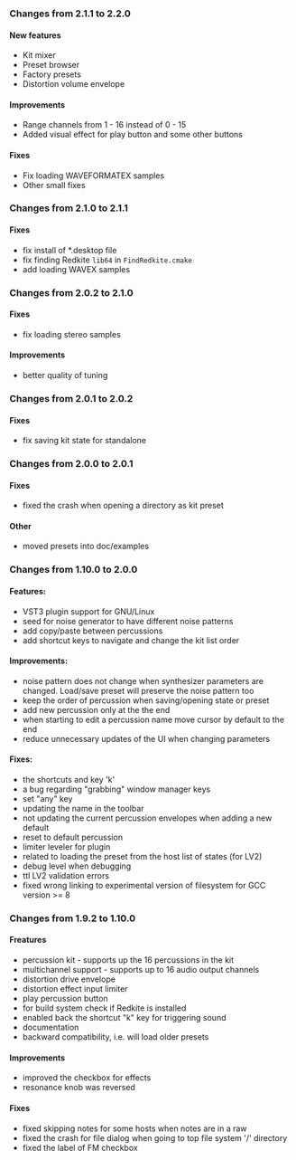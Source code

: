 ### Changes from 2.1.1 to 2.2.0

#### New features

  - Kit mixer
  - Preset browser
  - Factory presets
  - Distortion volume envelope

#### Improvements

  - Range channels from 1 - 16 instead of 0 - 15
  - Added visual effect for play button and some other buttons

#### Fixes

  - Fix loading WAVEFORMATEX samples
  - Other small fixes

### Changes from 2.1.0 to 2.1.1

#### Fixes

  - fix install of *.desktop file
  - fix finding Redkite `lib64` in `FindRedkite.cmake`
  - add loading WAVEX samples

### Changes from 2.0.2 to 2.1.0

#### Fixes

  - fix loading stereo samples

#### Improvements

  - better quality of tuning

### Changes from 2.0.1 to 2.0.2

#### Fixes

  - fix saving kit state for standalone


### Changes from 2.0.0 to 2.0.1

#### Fixes

  - fixed the crash when opening a directory as kit preset

#### Other

  - moved presets into doc/examples

### Changes from 1.10.0 to 2.0.0

#### Features:

  - VST3 plugin support for GNU/Linux
  - seed for noise generator to have different noise patterns
  - add copy/paste between percussions
  - add shortcut keys to navigate and change the kit list order

#### Improvements:

  - noise pattern does not change when synthesizer parameters are changed.
    Load/save preset will preserve the noise pattern too
  - keep the order of percussion when saving/opening state or preset
  - add new percussion only at the the end
  - when starting to edit a percussion name move cursor by default to the end
  - reduce unnecessary updates of the UI when changing parameters

#### Fixes:

   - the shortcuts and key 'k'
   - a bug regarding "grabbing" window manager keys
   - set "any" key
   - updating the name in the toolbar
   - not updating the current percussion envelopes when adding a new default
   - reset to default percussion
   - limiter leveler for plugin
   - related to loading the preset from the host list of states (for LV2)
   - debug level when debugging
   - ttl LV2 validation errors
   - fixed wrong linking to experimental version of filesystem for GCC version >= 8

### Changes from 1.9.2 to 1.10.0

#### Freatures

   - percussion kit - supports up the 16 percussions in the kit
   - multichannel support - supports up to 16 audio output channels
   - distortion drive envelope
   - distortion effect input limiter
   - play percussion button
   - for build system check if Redkite is installed
   - enabled back the shortcut "k" key for triggering sound
   - documentation
   - backward compatibility, i.e. will load older presets

#### Improvements

   - improved the checkbox for effects
   - resonance knob was reversed

#### Fixes

   - fixed skipping notes for some hosts when notes are in a raw
   - fixed the crash for file dialog when going	to top file system '/' directory
   - fixed the label of FM checkbox
